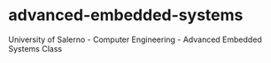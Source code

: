 # advanced-embedded-systems
University of Salerno - Computer Engineering - Advanced Embedded Systems Class
